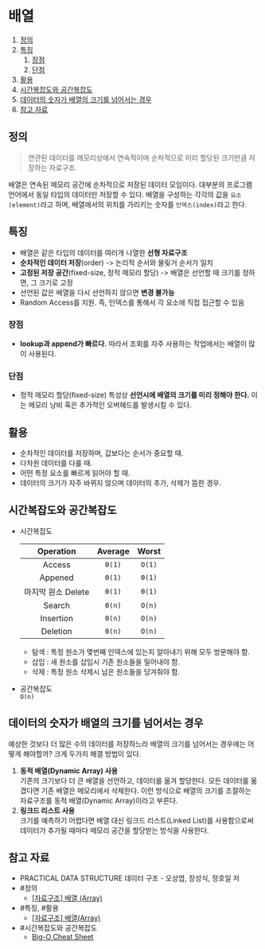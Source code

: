 # 배열

1. [정의](#정의)
2. [특징](#특징)
   1. [장점](#장점)
   2. [단점](#단점)
3. [활용](#활용)
4. [시간복잡도와 공간복잡도](#시간복잡도와-공간복잡도)
5. [데이터의 숫자가 배열의 크기를 넘어서는 경우](#데이터의-숫자가-배열의-크기를-넘어서는-경우)
6. [참고 자료](#참고-자료)

## 정의

> 연관된 데이터를 메모리상에서 연속적이며 순차적으로 미리 할당된 크기만큼 저장하는 자료구조.

배열은 연속된 메모리 공간에 순차적으로 저장된 데이터 모임이다. 대부분의 프로그램 언어에서 동일 타입의 데이터만 저장할 수 있다. 배열을 구성하는 각각의 값을 `요소(element)`라고 하며, 배열에서의 위치를 가리키는 숫자를 `인덱스(index)`라고 한다.

## 특징

- 배열은 같은 타입의 데이터를 여러개 나열한 **선형 자료구조**
- **순차적인 데이터 저장**(order) -> 논리적 순서와 물맂거 순서가 일치
- **고정된 저장 공간**(fixed-size, 정적 메모리 할당) -> 배열은 선언할 때 크기를 정하면, 그 크기로 고정
- 선언된 값은 배열을 다시 선언하지 않으면 **변경 불가능**
- Random Access를 지원. 즉, 인덱스를 통해서 각 요소에 직접 접근할 수 있음

### 장점

- **lookup과 append가 빠르다.** 따라서 조회를 자주 사용하는 작업에서는 배열이 많이 사용된다.

### 단점

- 정적 메모리 할당(fixed-size) 특성상 **선언시에 배열의 크기를 미리 정해야 한다.** 이는 메모리 낭비 혹은 추가적인 오버헤드를 발생시킬 수 있다.

## 활용

- 순차적인 데이터를 저장하며, 값보다는 순서가 중요할 때.
- 다차원 데이터를 다룰 때.
- 어떤 특정 요소를 빠르게 읽어야 할 때.
- 데이터의 크기가 자주 바뀌지 않으며 데이터의 추가, 삭제가 뜸한 경우.

## 시간복잡도와 공간복잡도

- 시간복잡도

  |     Operation      | Average | Worst  |
  | :----------------: | :-----: | :----: |
  |       Access       | `Θ(1)`  | `O(1)` |
  |      Appened       | `Θ(1)`  | `Θ(1)` |
  | 마지막 원소 Delete | `Θ(1)`  | `Θ(1)` |
  |       Search       | `Θ(n)`  | `O(n)` |
  |     Insertion      | `Θ(n)`  | `O(n)` |
  |      Deletion      | `Θ(n)`  | `O(n)` |

  - 탐색 : 특정 원소가 몇번째 인덱스에 있는지 알아내기 위해 모두 방문해야 함.
  - 삽입 : 새 원소를 삽입시 기존 원소들을 밀어내야 함.
  - 삭제 : 특정 원소 삭제시 남은 원소들을 당겨줘야 함.

- 공간복잡도  
  `O(n)`

## 데이터의 숫자가 배열의 크기를 넘어서는 경우

예상한 것보다 더 많은 수의 데이터를 저장하느라 배열의 크기를 넘어서는 경우에는 어떻게 해야할까? 크게 두가지 해결 방법이 있다.

1. **동적 배열(Dynamic Array) 사용**  
   기존의 크기보다 더 큰 배열을 선언하고, 데이터를 옮겨 할당한다. 모든 데이터를 옮겼다면 기존 배열은 메모리에서 삭제한다. 이런 방식으로 배열의 크기를 조절하는 자료구조를 동적 배열(Dynamic Array)이라고 부른다.
2. **링크드 리스트 사용**  
   크기를 예측하기 어렵다면 배열 대신 링크드 리스트(Linked List)를 사용함으로써 데이터가 추가될 때마다 메모리 공간을 할당받는 방식을 사용한다.

## 참고 자료

- PRACTICAL DATA STRUCTURE 데이터 구조 - 오상엽, 장성식, 정호일 저
- #정의
  - [[자료구조] 배열 (Array)](https://yoongrammer.tistory.com/43)
- #특징, #활용
  - [[자료구조] 배열(Array)](https://velog.io/@hanif/%EC%9E%90%EB%A3%8C%EA%B5%AC%EC%A1%B0-%EB%B0%B0%EC%97%B4)
- #시간복잡도와 공간복잡도
  - [Big-O Cheat Sheet](https://www.bigocheatsheet.com/)
